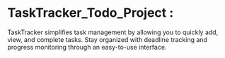# TaskTracker_Todo_Project : 

TaskTracker simplifies task management by allowing you to quickly add, view, and complete tasks. Stay organized with deadline tracking and progress monitoring through an easy-to-use interface.
 
 
